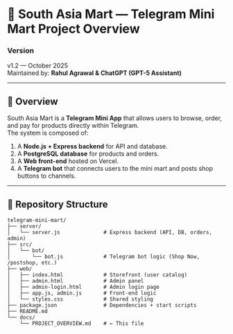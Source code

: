 # 🏪 South Asia Mart — Telegram Mini Mart Project Overview

### Version
v1.2 — October 2025  
Maintained by: **Rahul Agrawal & ChatGPT (GPT-5 Assistant)**

---

## 🚀 Overview
South Asia Mart is a **Telegram Mini App** that allows users to browse, order, and pay for products directly within Telegram.  
The system is composed of:
1. A **Node.js + Express backend** for API and database.
2. A **PostgreSQL database** for products and orders.
3. A **Web front-end** hosted on Vercel.
4. A **Telegram bot** that connects users to the mini mart and posts shop buttons to channels.

---

## 🧩 Repository Structure

```text
telegram-mini-mart/
├── server/
│   └── server.js              # Express backend (API, DB, orders, admin)
├── src/
│   └── bot/
│       └── bot.js             # Telegram bot logic (Shop Now, /postshop, etc.)
├── web/
│   ├── index.html             # Storefront (user catalog)
│   ├── admin.html             # Admin panel
│   ├── admin-login.html       # Admin login page
│   ├── app.js, admin.js       # Front-end logic
│   └── styles.css             # Shared styling
├── package.json               # Dependencies + start scripts
├── README.md
└── docs/
    └── PROJECT_OVERVIEW.md    # ← This file

